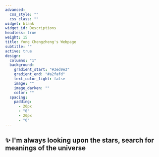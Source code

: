 ```yaml
---
advanced:
  css_style: ""
  css_class: ""
widget: blank
widget_id: Descriptions
headless: true
weight: 15
title: Yong Chengzheng's Webpage
subtitle: ""
active: true
design:
  columns: "1"
  background:
    gradient_start: "#3ed9e3"
    gradient_end: "#a2fafd"
    text_color_light: false
    image: ""
    image_darken: ""
    color: ""
  spacing:
    padding:
      - 20px
      - "0"
      - 20px
      - "0"
---
```



## ✨ I'm always looking upon the stars, search for meanings of the universe
